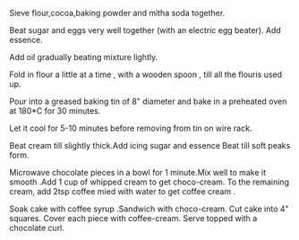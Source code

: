 Sieve flour,cocoa,baking powder and mitha soda together.

Beat sugar and eggs very well together (with an electric egg beater). Add essence.

Add oil gradually beating mixture lightly.

Fold in flour a little at a time , with a wooden spoon , till all the flouris used up.

Pour into a greased baking tin of 8" diameter and bake in a preheated oven at 180*C for 30 minutes.

Let it cool for 5-10 minutes before removing from tin on wire rack.

Beat cream till slightly thick.Add icing sugar and essence Beat till soft peaks form.

Microwave chocolate pieces in a bowl for 1 minute.Mix well to make it smooth .Add 1 cup of whipped cream to get choco-cream. To the remaining cream, add 2tsp coffee mied with water to get coffee cream .

Soak cake with coffee syrup .Sandwich with choco-cream. Cut cake into 4" squares. Cover each piece with coffee-cream. Serve topped with a chocolate curl.